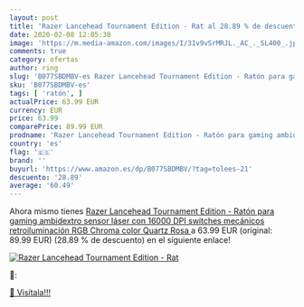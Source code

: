 ```yaml
---
layout: post
title: 'Razer Lancehead Tournament Edition - Rat al 28.89 % de descuento'
date: 2020-02-08 12:05:38
image: 'https://m.media-amazon.com/images/I/31v9vSrMRJL._AC_._SL400_.jpg'
comments: true
category: ofertas
author: ring
slug: 'B077SBDMBV-es Razer Lancehead Tournament Edition - Ratón para gaming...'
sku: 'B077SBDMBV-es'
tags: [ 'ratón', ]
actualPrice: 63.99 EUR
currency: EUR
price: 63.99
comparePrice: 89.99 EUR
prodname: 'Razer Lancehead Tournament Edition - Ratón para gaming ambidextro  sensor láser con 16000 DPI  switches mecánicos  retroiluminación RGB Chroma   color Quartz  Rosa '
country: 'es'
flag: '🇪🇸'
brand: ''
buyurl: 'https://www.amazon.es/dp/B077SBDMBV/?tag=tolees-21'
descuento: '28.89'
average: '60.49'
---
```


Ahora mismo tienes [Razer Lancehead Tournament Edition - Ratón para gaming ambidextro  sensor láser con 16000 DPI  switches mecánicos  retroiluminación RGB Chroma   color Quartz  Rosa ](https://www.amazon.es/dp/B077SBDMBV/?tag=tolees-21) a 63.99 EUR (original: 89.99 EUR) (28.89 %  de descuento) en el siguiente enlace!

[![Razer Lancehead Tournament Edition - Rat](https://m.media-amazon.com/images/I/31v9vSrMRJL._AC_._SL400_.jpg)](https://www.amazon.es/dp/B077SBDMBV/?tag=tolees-21)

🔎:


[🛒 Visítala!!!](https://www.amazon.es/dp/B077SBDMBV/?tag=tolees-21)
